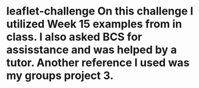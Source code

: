 # leaflet-challenge On this challenge I utilized Week 15 examples from in class.  I also asked BCS for assisstance and was helped by a tutor.  Another reference I used was my groups project 3.
